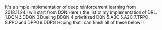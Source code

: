 It's a simple implementation of deep reinforcement learning from 2018.11.24.I will start from DQN.Here's the list of my implementation of DRL.
1.DQN
2.DDQN
3.Dueling DDQN
4.prioritized DQN
5.A3C
6.A2C
7.TRPO
8.PPO and DPP0
9.DDPG
Hoping that I can finish all of these below!!!

